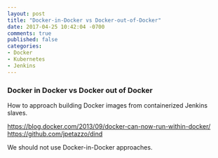 ```yaml
---
layout: post
title: "Docker-in-Docker vs Docker-out-of-Docker"
date: 2017-04-25 10:42:04 -0700
comments: true
published: false
categories: 
- Docker
- Kubernetes
- Jenkins
---
```


### Docker in Docker vs Docker out of Docker

How to approach building Docker images from containerized Jenkins slaves.

https://blog.docker.com/2013/09/docker-can-now-run-within-docker/
https://github.com/jpetazzo/dind

We should not use Docker-in-Docker approaches.



